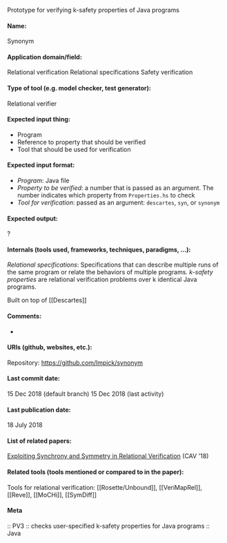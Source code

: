 Prototype for verifying k-safety properties of Java programs

#### Name:
Synonym

#### Application domain/field:
Relational verification
Relational specifications
Safety verification

#### Type of tool (e.g. model checker, test generator):
Relational verifier

#### Expected input thing:
- Program
- Reference to property that should be verified
- Tool that should be used for verification

#### Expected input format:
- *Program*: Java file
- *Property to be verified*: a number that is passed as an argument. The number indicates which property from `Properties.hs` to check
- *Tool for verification*: passed as an argument: `descartes`, `syn`, or `synonym`

#### Expected output:
?

#### Internals (tools used, frameworks, techniques, paradigms, ...):
*Relational specifications*: Specifications that can describe multiple runs of the same program or relate the behaviors of multiple programs.
*k-safety properties* are relational verification problems over k identical Java programs.

Built on top of [[Descartes]]

#### Comments:
-

#### URIs (github, websites, etc.):
Repository: https://github.com/lmpick/synonym

#### Last commit date:
15 Dec 2018 (default branch)
15 Dec 2018 (last activity)

#### Last publication date:
18 July 2018

#### List of related papers:
[Exploiting Synchrony and Symmetry in Relational Verification](https://doi.org/10.1007/978-3-319-96145-3_9) (CAV '18)

#### Related tools (tools mentioned or compared to in the paper):
Tools for relational verification: [[Rosette/Unbound]], [[VeriMapRel]], [[Reve]], [[MoCHi]], [[SymDiff]]

#### Meta
:: PV3 :: checks user-specified k-safety properties for Java programs
:: Java
